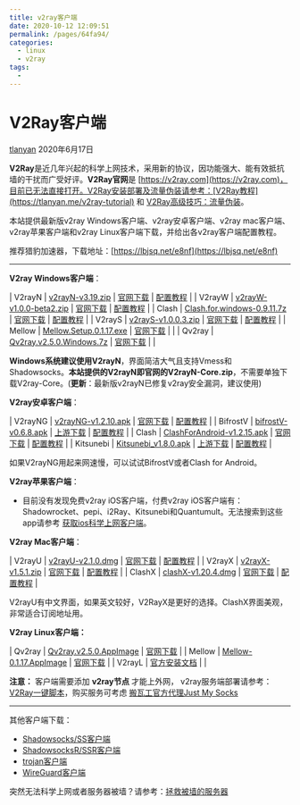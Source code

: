 ```yaml
---
title: v2ray客户端
date: 2020-10-12 12:09:51
permalink: /pages/64fa94/
categories:
  - linux
  - v2ray
tags:
  - 
---
```

# V2Ray客户端

[tlanyan](https://tlanyan.me/author/tlanyan/) 2020年6月17日

**V2Ray**是近几年兴起的科学上网技术，采用新的协议，因功能强大、能有效抵抗墙的干扰而广受好评。**V2Ray官网**是 [https://v2ray.com](https://v2ray.com)，目前已无法直接打开。V2Ray安装部署及流量伪装请参考：[V2Ray教程](https://tlanyan.me/v2ray-tutorial) 和 [V2Ray高级技巧：流量伪装](https://tlanyan.me/v2ray-traffic-mask/)。

本站提供最新版v2ray Windows客户端、v2ray安卓客户端、v2ray mac客户端、v2ray苹果客户端和v2ray Linux客户端下载，并给出各v2ray客户端配置教程。

推荐猎豹加速器，下载地址：[https://lbjsq.net/e8nf](https://lbjsq.net/e8nf)

---

**V2ray Windows客户端**：

| V2rayN | [v2rayN\-v3.19.zip](https://tlanyan.me/download.php?filename=/v2/windows/v2rayN-v3.19.zip) | [官网下载](https://github.com/2dust/v2rayN/releases) | [配置教程](https://www.hijk.pw/v2rayn-config-tutorial/) |
| V2rayW | [v2rayW\-v1.0.0\-beta2.zip](https://tlanyan.me/download.php?filename=/v2/windows/v2rayW-v1.0.0-beta2.zip) | [官网下载](https://github.com/Cenmrev/V2RayW/releases) | [配置教程](https://www.hijk.pw/v2rayw-config-tutorial/) |
| Clash | [Clash.for.windows\-0.9.11.7z](https://tlanyan.me/download.php?filename=/v2/windows/Clash.for.Windows-0.9.11-win.7z) | [官网下载](https://github.com/Fndroid/clash_for_windows_pkg/releases) | [配置教程](https://www.hijk.pw/clash-for-windows-v2ray-tutorial/) |
| V2rayS | [v2rayS\-v1.0.0.3.zip](https://tlanyan.me/download.php?filename=/v2/windows/v2rayS-v1.0.0.3.zip) | [官网下载](https://github.com/Shinlor/V2RayS/releases) | [配置教程](https://www.hijk.pw/v2rays-config-tutorial/) |
| Mellow | [Mellow.Setup.0.1.17.exe](https://tlanyan.me/download.php?filename=/v2/windows/Mellow.Setup.0.1.17.exe) | [官网下载](https://github.com/mellow-io/mellow/releases) |  |
| Qv2ray | [Qv2ray.v2.5.0.Windows.7z](https://tlanyan.me/download.php?filename=/v2/windows/Qv2ray.v2.5.0.Windows-x86.7z) | [官网下载](https://github.com/Qv2ray/Qv2ray/releases) |  |

**Windows系统建议使用V2rayN**，界面简洁大气且支持Vmess和Shadowsocks。**本站提供的V2rayN即官网的V2rayN\-Core.zip**，不需要单独下载V2ray\-Core。(**更新**：最新版v2rayN已修复v2ray安全漏洞，建议使用)

**V2ray安卓客户端**：

| V2rayNG | [v2rayNG\-v1.2.10.apk](https://tlanyan.me/download.php?filename=/v2/android/v2rayNG-v1.2.10.apk) | [官网下载](https://github.com/2dust/v2rayNG/releases) | [配置教程](https://www.hijk.pw/v2rayng-config-tutorial/) |
| BifrostV | [bifrostV\-v0.6.8.apk](https://tlanyan.me/download.php?filename=/v2/android/bifrostV-v0.6.8.apk) | [上游下载](https://apkpure.com/bifrostv/com.github.dawndiy.bifrostv) | [配置教程](https://www.hijk.pw/bifrostv-config-tutorial/) |
| Clash | [ClashForAndroid\-v1.2.15.apk](https://tlanyan.me/download.php?filename=/v2/android/ClashForAndroid-v1.2.15.apk) | [官网下载](https://github.com/Kr328/ClashForAndroid/releases) | [配置教程](https://www.hijk.pw/clash-for-android-config-v2ray-tutorial/) |
| Kitsunebi | [Kitsunebi\_v1.8.0.apk](https://tlanyan.me/download.php?filename=/v2/android/Kitsunebi_v1.8.0.apk) | [上游下载](https://apkpure.com/kitsunebi/fun.kitsunebi.kitsunebi4android) | [配置教程](https://www.hijk.pw/kitsunebi-android-config-tutorial/) |

如果V2rayNG用起来网速慢，可以试试BifrostV或者Clash for Android。

**V2ray苹果客户端**：

*   目前没有发现免费v2ray iOS客户端，付费v2ray iOS客户端有：Shadowrocket、pepi、i2Ray、Kitsunebi和Quantumult。无法搜索到这些app请参考 [获取ios科学上网客户端](https://tlanyan.me/get-proxy-clients/)。

**V2ray Mac客户端**：

| V2rayU | [v2rayU\-v2.1.0.dmg](https://tlanyan.me/download.php?filename=/v2/macos/v2rayU-v2.1.0.dmg) | [官网下载](https://github.com/yanue/V2rayU/releases) | [配置教程](https://www.hijk.pw/v2rayu-config-tutorial/) |
| V2rayX | [v2rayX\-v1.5.1.zip](https://tlanyan.me/download.php?filename=/v2/macos/v2rayX-v1.5.1.zip) | [官网下载](https://github.com/Cenmrev/V2RayX/releases) | [配置教程](https://www.hijk.pw/v2rayx-config-tutorial/) |
| ClashX | [clashX\-v1.20.4.dmg](https://tlanyan.me/download.php?filename=/v2/macos/clashX-v1.20.4.dmg) | [官网下载](https://github.com/yichengchen/clashX/releases) | [配置教程](https://www.hijk.pw/clashx-config-v2ray-tutorial/) |

V2rayU有中文界面，如果英文较好，V2RayX是更好的选择。ClashX界面美观，非常适合订阅地址用。

**V2ray Linux客户端：**

| Qv2ray | [Qv2ray.v2.5.0.AppImage](https://tlanyan.me/download.php?filename=/v2/linux/Qv2ray.v2.5.0.linux-x64.AppImage) | [官网下载](https://github.com/Qv2ray/Qv2ray/releases) |
| Mellow | [Mellow\-0.1.17.AppImage](https://tlanyan.me/download.php?filename=/v2/linux/Mellow-0.1.17.AppImage) | [官网下载](https://github.com/mellow-io/mellow/releases) |
| V2rayL | [官方安装文档](https://github.com/jiangxufeng/v2rayL) |  |

**注意：** 客户端需要添加 **v2ray节点** 才能上外网， v2ray服务端部署请参考：[V2Ray一键脚本](https://www.hijk.pw/centos-one-click-install-v2ray/)，购买服务可考虑 [搬瓦工官方代理Just My Socks](https://www.hijk.pw/just-my-socks-buy-and-use-tutorial/)

---

其他客户端下载：

*   [Shadowsocks/SS客户端](https://tlanyan.me/shadowsock-clients/)
*   [ShadowsocksR/SSR客户端](https://tlanyan.me/shadowsockr-shadowsocksr-shadowsocksrr-clients/)
*   [trojan客户端](https://tlanyan.me/trojan-clients-download/)
*   [WireGuard客户端](https://tlanyan.me/wireguard-clients/)

突然无法科学上网或者服务器被墙？请参考：[拯救被墙的服务器](https://tlanyan.me/recovery-blocked-ip/)